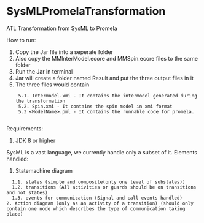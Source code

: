 # SysMLPromelaTransformation
ATL Transformation from SysML to Promela

How to run:
1. Copy the Jar file into a seperate folder
2. Also copy the MMInterModel.ecore and MMSpin.ecore files to the same folder
3. Run the Jar in terminal
4. Jar will create a folder named Result and put the three output files in it
5. The three files would contain
   ```
    5.1. Intermodel.xmi - It contains the intermodel generated during the transformation
    5.2. Spin.xmi - It contains the spin model in xmi format
    5.3 <ModelName>.pml - It contains the runnable code for promela.


Requirements:
1. JDK 8 or higher


SysML is a vast language, we currently handle only a subset of it.
Elements handled:
1. Statemachine diagram
```
  1.1. states (simple and composite(only one level of substates))
  1.2. transitions (All activities or guards should be on transitions and not states)
  1.3. events for communication (Signal and call events handled)
2. Action diagram (only as an activity of a transition) (should only contain one node which describes the type of communication taking place)

